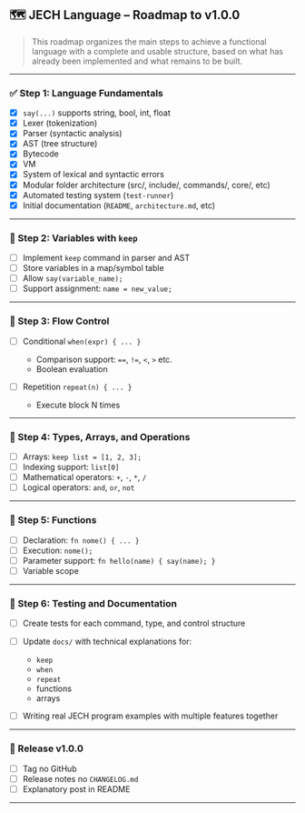 ## 🗺 JECH Language – Roadmap to v1.0.0

> This roadmap organizes the main steps to achieve a functional language with a complete and usable structure, based on what has already been implemented and what remains to be built.

---

### ✅ Step 1: Language Fundamentals

* [x] `say(...)` supports string, bool, int, float
* [x] Lexer (tokenization)
* [x] Parser (syntactic analysis)
* [x] AST (tree structure)
* [x] Bytecode
* [x] VM
* [x] System of lexical and syntactic errors
* [x] Modular folder architecture (src/, include/, commands/, core/, etc)
* [x] Automated testing system (`test-runner`)
* [x] Initial documentation (`README`, `architecture.md`, etc)

---

### 🚧 Step 2: Variables with `keep`

* [ ] Implement `keep` command in parser and AST
* [ ] Store variables in a map/symbol table
* [ ] Allow `say(variable_name);`
* [ ] Support assignment: `name = new_value;`

---

### 🔁 Step 3: Flow Control

* [ ] Conditional `when(expr) { ... }`

  * Comparison support: `==`, `!=`, `<`, `>` etc.
  * Boolean evaluation
* [ ] Repetition `repeat(n) { ... }`

  * Execute block N times

---

### 🧮 Step 4: Types, Arrays, and Operations

* [ ] Arrays: `keep list = [1, 2, 3];`
* [ ] Indexing support: `list[0]`
* [ ] Mathematical operators: `+`, `-`, `*`, `/`
* [ ] Logical operators: `and`, `or`, `not`

---

### 🧠 Step 5: Functions

* [ ] Declaration: `fn nome() { ... }`
* [ ] Execution: `nome();`
* [ ] Parameter support: `fn hello(name) { say(name); }`
* [ ] Variable scope

---

### 🧪 Step 6: Testing and Documentation

* [ ] Create tests for each command, type, and control structure
* [ ] Update `docs/` with technical explanations for:

  * `keep`
  * `when`
  * `repeat`
  * functions
  * arrays
* [ ] Writing real JECH program examples with multiple features together

---

### 🚀 Release v1.0.0

* [ ] Tag no GitHub
* [ ] Release notes no `CHANGELOG.md`
* [ ] Explanatory post in README

---

